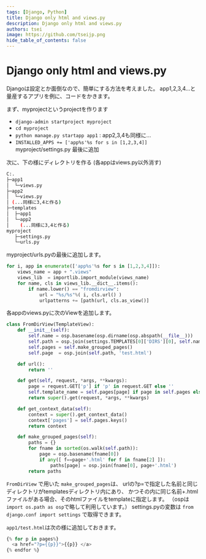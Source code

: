 ```yaml
---
tags: [Django, Python]
title: Django only html and views.py
description: Django only html and views.py
authors: tsei
image: https://github.com/tseijp.png
hide_table_of_contents: false
---
```


# Django only html and views.py

Djangoは設定とか面倒なので、簡単にする方法を考えました。
app1,2,3,4...と量産するアプリを例に、コードをかきます。

<!-- truncate -->

まず、myprojectというprojectを作ります

* `django-admin startproject myproject`
* `cd myproject`
* `python manage.py startapp app1` : app2,3,4も同様に...
* `INSTALLED_APPS += ['app%s'%s for s in [1,2,3,4]]` myproject/settings.py 最後に追加

次に、下の様にディレクトリを作る (各appはviews.py以外消す)

```bash
C:.
├─app1
│  └─views.py
├─app2
│  └─views.py
│ (...同様に3,4と作る)
├─templates
│  ├─app1
│  └─app2
│    (...同様に3,4と作る)
myproject
   ├─settings.py
   └─urls.py
```

myproject/urls.pyの最後に追加します。

```python
for i, app in enumerate(['app%s'%s for s in [1,2,3,4]]):
    views_name = app + ".views"
    views_lib  = importlib.import_module(views_name)
    for name, cls in views_lib.__dict__.items():
        if name.lower() == "fromdirview":
            url = "%s/%s"%( i, cls.url() )
            urlpatterns += [path(url, cls.as_view()]

```

各appのviews.pyに次のViewを追加します。

```python
class FromDirView(TemplateView):
    def __init__(self):
        self.name = osp.basename(osp.dirname(osp.abspath(__file__)))
        self.path = osp.join(settings.TEMPLATES[0]['DIRS'][0], self.name)
        self.pages = self.make_grouped_pages()
        self.page  = osp.join(self.path, 'test.html')

    def url():
        return ''

    def get(self, request, *args, **kwargs):
        page = request.GET['p'] if 'p' in request.GET else ''
        self.template_name = self.pages[page] if page in self.pages else self.page
        return super().get(request, *args, **kwargs)

    def get_context_data(self):
        context = super().get_context_data()
        context['pages'] = self.pages.keys()
        return context

    def make_grouped_pages(self):
        paths = {}
        for fname in sorted(os.walk(self.path)):
            page = osp.basename(fname[0])
            if any([ f==page+'.html' for f in fname[2] ]):
                paths[page] = osp.join(fname[0], page+'.html')
        return paths
```

`FromDirView` で用いた `make_grouped_pages`は、
urlの?p=で指定した名前と同じディレクトリがtemplatesディレクトリ内にあり、
かつその内に同じ名前+.htmlファイルがある場合、そのhtmlファイルをtemplateに指定します。
（ospは`import os.path as osp`で略して利用しています。）
settings.pyの変数は `from django.conf import settings` で取得できます。

`app1/test.html`は次の様に追加しておきます。

```python
{% for p in pages%}
  <a href="?p={{p}}">{{p}} </a>
{% endfor %}
```
